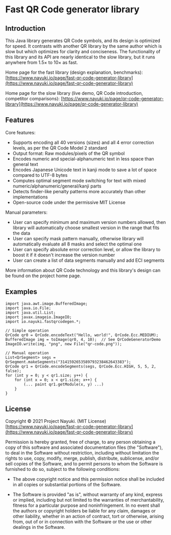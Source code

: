 Fast QR Code generator library
==============================


Introduction
------------

This Java library generates QR Code symbols, and its design is optimized for speed. It contrasts with another QR library by the same author which is slow but which optimizes for clarity and conciseness. The functionality of this library and its API are nearly identical to the slow library, but it runs anywhere from 1.5× to 10× as fast.

Home page for the fast library (design explanation, benchmarks): [https://www.nayuki.io/page/fast-qr-code-generator-library](https://www.nayuki.io/page/fast-qr-code-generator-library)

Home page for the slow library (live demo, QR Code introduction, competitor comparisons): [https://www.nayuki.io/page/qr-code-generator-library](https://www.nayuki.io/page/qr-code-generator-library)


Features
--------

Core features:

* Supports encoding all 40 versions (sizes) and all 4 error correction levels, as per the QR Code Model 2 standard
* Output format: Raw modules/pixels of the QR symbol
* Encodes numeric and special-alphanumeric text in less space than general text
* Encodes Japanese Unicode text in kanji mode to save a lot of space compared to UTF-8 bytes
* Computes optimal segment mode switching for text with mixed numeric/alphanumeric/general/kanji parts
* Detects finder-like penalty patterns more accurately than other implementations
* Open-source code under the permissive MIT License

Manual parameters:

* User can specify minimum and maximum version numbers allowed, then library will automatically choose smallest version in the range that fits the data
* User can specify mask pattern manually, otherwise library will automatically evaluate all 8 masks and select the optimal one
* User can specify absolute error correction level, or allow the library to boost it if it doesn't increase the version number
* User can create a list of data segments manually and add ECI segments

More information about QR Code technology and this library's design can be found on the project home page.


Examples
--------

    import java.awt.image.BufferedImage;
    import java.io.File;
    import java.util.List;
    import javax.imageio.ImageIO;
    import io.nayuki.fastqrcodegen.*;
    
    // Simple operation
    QrCode qr0 = QrCode.encodeText("Hello, world!", QrCode.Ecc.MEDIUM);
    BufferedImage img = toImage(qr0, 4, 10);  // See QrCodeGeneratorDemo
    ImageIO.write(img, "png", new File("qr-code.png"));
    
    // Manual operation
    List<QrSegment> segs = QrSegment.makeSegments("3141592653589793238462643383");
    QrCode qr1 = QrCode.encodeSegments(segs, QrCode.Ecc.HIGH, 5, 5, 2, false);
    for (int y = 0; y < qr1.size; y++) {
        for (int x = 0; x < qr1.size; x++) {
            (... paint qr1.getModule(x, y) ...)
        }
    }


License
-------

Copyright © 2021 Project Nayuki. (MIT License)  
[https://www.nayuki.io/page/fast-qr-code-generator-library](https://www.nayuki.io/page/fast-qr-code-generator-library)

Permission is hereby granted, free of charge, to any person obtaining a copy of
this software and associated documentation files (the "Software"), to deal in
the Software without restriction, including without limitation the rights to
use, copy, modify, merge, publish, distribute, sublicense, and/or sell copies of
the Software, and to permit persons to whom the Software is furnished to do so,
subject to the following conditions:

* The above copyright notice and this permission notice shall be included in
  all copies or substantial portions of the Software.

* The Software is provided "as is", without warranty of any kind, express or
  implied, including but not limited to the warranties of merchantability,
  fitness for a particular purpose and noninfringement. In no event shall the
  authors or copyright holders be liable for any claim, damages or other
  liability, whether in an action of contract, tort or otherwise, arising from,
  out of or in connection with the Software or the use or other dealings in the
  Software.
